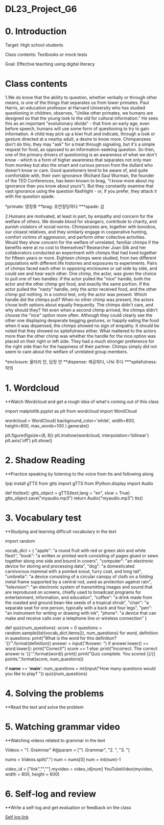 # DL23_Project_G6
# 0. Introduction
Target: High school students

Class contents: Textbooks or mock tests

Goal: Effective teaching using digital literacy
# Class contents
1.We do know that the ability to question, whether verbally or through other means, is one of the things that separates us from lower primates. Paul Harris, an education professor at Harvard University who has studied questioning in children, observes, "Unlike other primates, we humans are designed so that the young look to the old for cultural information." He sees this as an important "evolutionary divide" - that from an early age, even before speech, humans will use some form of questioning to try to gain information. A child may pick up a kiwi fruit and indicate, through a look or gesture directed at a nearby adult, a desire to know more. Chimpanzees don't do this; they may "ask" for a treat through signaling, but it's a simple request for food, as opposed to an information-seeking question. So then, one of the primary drivers of questioning is an awareness of what we don't know - which is a form of higher awareness that separates not only man from monkey but also the smart and curious person from the dullard who doesn't know or care. Good questioners tend to be aware of, and quite comfortable with, their own ignorance (Richard Saul Wurman, the founder of the TED Conferences, has been known to brag, "I know more about my ignorance than you know about yours"). But they constantly examine that vast ignorance using the question flashlight - or, if you prefer, they attack it with the question spade.

*primate: 영장류 **brag: 호언장당하다 ***spade: 삽

2.Humans are motivated, at least in part, by empathy and concern for the welfare of others. We donate blood for strangers, contribute to charity, and punish violators of social norms. Chimpanzees are, together with bonobos, our closest relatives, and they similarly engage in cooperative hunting, comfort victims of aggression, and perform other collective activities. Would they show concern for the welfare of unrelated, familiar chimps if the benefits were at no cost to themselves? Researcher Joan Silk and her collaborators conducted an experiment with chimps that had lived together for fifteen years or more. Eighteen chimps were studied, from two different populations with different life histories and exposures to experiments. Pairs of chimps faced each other in opposing enclosures or sat side by side, and could see and hear each other. One chimp, the actor, was given the choice to pull one of two handles: if the actor pulled the "nice" handle, both the actor and the other chimp got food, and exactly the same portion. If the actor pulled the "nasty" handle, only the actor received food, and the other chimp got nothing. In a control test, only the actor was present. Which handle did the chimps pull? When no other chimp was present, the actors chose both options about equally frequently. The chimps didn't care, and why should they? Yet even when a second chimp arrived, the chimps didn't choose the "nice" option more often. Although they could clearly see the other one displaying desperate begging gestures, or happily eating the food when it was dispensed, the chimps showed no sign of empathy. It should be noted that they showed no spitefulness either. What mattered to the actors more than the other chimp was whether the handle for the nice option was placed on their right or left side. They had a much stronger preference for the right side than for the happiness of their partner. Chimps simply did not seem to care about the welfare of unrelated group members.

*enclosure: 올타리 안, 담장 안 **dispense: 제공하다, 나눠 주다 ***spitefulness: 악의
# 1. Wordcloud

**Watch Wordcloud and get a rough idea of what's coming out of this class

import matplotlib.pyplot as plt
from wordcloud import WordCloud

wordcloud = WordCloud(
    background_color='white',
    width=800,
    height=800,
    max_words=100
).generate()

plt.figure(figsize=(8, 8))
plt.imshow(wordcloud, interpolation='bilinear')
plt.axis('off')
plt.show()

# 2. Shadow Reading
**Practice speaking by listening to the voice from tts and following along

!pip install gTTS
from gtts import gTTS
from IPython.display import Audio

def tts(text):
  gtts_object = gTTS(text,lang = "en", slow = True) 
  gtts_object.save("myaudio.mp3")
  return Audio("myaudio.mp3")
tts()


# 3. Vocabulary test
**Studying and learning difficult vocabulary in the text

import random

vocab_dict = {
    "apple": "a round fruit with red or green skin and white flesh",
    "book": "a written or printed work consisting of pages glued or sewn together along one side and bound in covers",
    "computer": "an electronic device for storing and processing data",
    "dog": "a domesticated carnivorous mammal with a pointed snout, furry coat, and long tail",
    "umbrella": "a device consisting of a circular canopy of cloth on a folding metal frame supported by a central rod, used as protection against rain",
    "television": "an electronic system of transmitting images and sound that are reproduced on screens, chiefly used to broadcast programs for entertainment, information, and education",
    "coffee": "a drink made from the roasted and ground bean-like seeds of a tropical shrub",
    "chair": "a separate seat for one person, typically with a back and four legs",
    "pen": "an instrument for writing or drawing with ink",
    "phone": "a device that can make and receive calls over a telephone line or wireless connection"
}

def quiz(num_questions):
    score = 0
    questions = random.sample(list(vocab_dict.items()), num_questions)
    for word, definition in questions:
        print("What is the word for this definition? '{}'".format(definition))
        answer = input("Answer: ")
        if answer.lower() == word.lower():
            print("Correct!")
            score += 1
        else:
            print("Incorrect. The correct answer is '{}'.".format(word))
        print()
    print("Quiz complete. You scored {}/{} points.".format(score, num_questions))

if __name__ == '__main__':
    num_questions = int(input("How many questions would you like to play? "))
    quiz(num_questions)
    
# 4. Solving the problems
**Read the text and solve the problem

# 5. Watching grammar video
**Watching videos related to grammar in the text

Videos = "1. Grammar" #@param = ["1. Grammar", "2. ", "3. "]

nums = Videos.split(".")
num = nums[0]
num = int(num)-1

video_id = ["link","",""]
myvideo = video_id[num]
YouTubeVideo(myvideo, width = 800, height = 600)
# 6. Self-log and review
**Write a self-log and get evaluation or feedback on the class

[Self log link](https://forms.gle/)
